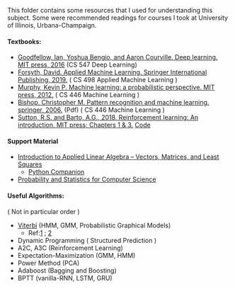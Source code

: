 This folder contains some resources that I used for understanding this subject. Some were recommended readings for courses I took at University of Illinois, Urbana-Champaign. 

#### Textbooks:
  * [Goodfellow, Ian, Yoshua Bengio, and Aaron Courville. Deep learning. MIT press, 2016](https://www.deeplearningbook.org/) (CS 547 Deep Learning)
  * [Forsyth, David. Applied Machine Learning. Springer International Publishing, 2019.](https://link.springer.com/book/10.1007/978-3-030-18114-7) ( CS 498 Applied Machine Learning )
  * [Murphy, Kevin P. Machine learning: a probabilistic perspective. MIT press, 2012.](https://dl.acm.org/doi/book/10.5555/2380985)  ( CS 446 Machine Learning )
  * [Bishop, Christopher M. Pattern recognition and machine learning. springer, 2006.](https://cds.cern.ch/record/998831/files/9780387310732_TOC.pdf?source=post_page---------------------------) (Pdf) ( CS 446 Machine Learning )
  * [Sutton, R.S. and Barto, A.G., 2018. Reinforcement learning: An introduction.
MIT press; Chapters 1 & 3.](http://incompleteideas.net/book/the-book.html) [Code](http://incompleteideas.net/book/code/code2nd.html)
  
#### Support Material 
  * [Introduction to Applied Linear Algebra – Vectors, Matrices, and Least Squares](http://vmls-book.stanford.edu/) 
    * [Python Companion](https://ses.library.usyd.edu.au/bitstream/handle/2123/21370/vmls-python-companion.pdf?sequence=3)
  * [Probability and Statistics for Computer Science](https://www.springer.com/gp/book/9783319644097)

#### Useful Algorithms:
( Not in particular order )
  * [Viterbi](https://en.wikipedia.org/wiki/Viterbi_algorithm) (HMM, GMM, Probabilistic Graphical Models)
    * Ref:[1](http://www.adeveloperdiary.com/data-science/machine-learning/implement-viterbi-algorithm-in-hidden-markov-model-using-python-and-r/) ;  [2](https://nbviewer.jupyter.org/gist/BenLangmead/7460513)
  * Dynamic Programming ( Structured Prediction )
  * A2C, A3C (Reinforcement Learning)
  * Expectation-Maximization (GMM, HMM)
  * Power Method (PCA)
  * Adaboost (Bagging and Boosting)
  * BPTT (vanilla-RNN, LSTM, GRU)
